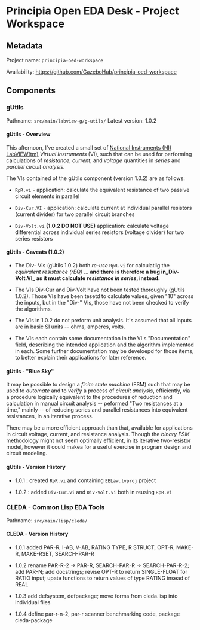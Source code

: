 
Principia Open EDA Desk - Project Workspace
===============================

## Metadata

Project name: `principia-oed-workspace`

Availability: <https://github.com/GazeboHub/principia-oed-workspace>

## Components


### gUtils

Pathname: `src/main/labview-g/g-utils/`
Latest version: 1.0.2

#### gUtils - Overview

This afternoon, I've created a small set of [National Instruments (NI)
LabVIEW(tm)][labview] _Virtual Instruments_ (VI), such that can be
used for performing calculations of _resistance_, _current_, and
_voltage_ quantities in _series_ and _parallel_ _circuit analysis_.

The VIs contained of the gUtils component (version 1.0.2) are as
follows:

* `RpR.vi` - application: calculate the equivalent resistance of two
  passive circuit elements in parallel

* `Div-Cur.VI` - application: calculate current at individual parallel
resistors (current divider) for two parallel circuit branches

* `Div-Volt.vi` **(1.0.2 DO NOT USE)** application: calculate voltage
   differential across individual series resistors (voltage divider)
   for two series resistors

#### gUtils - Caveats (1.0.2)

* The Div- VIs (gUtils 1.0.2) both _re-use_ `RpR.vi` for calculatiig
  the _equivalent resistance (rEQ)_ ... **and there is therefore a bug
  in_Div-Volt.VI_ as it must calculate _resistance in series_, instead.**

* The VIs Div-Cur and Div-Volt have not been tested thoroughly
  (gUtils 1.0.2). Those VIs have been tesetd to calculate values, given
  "10" across the inputs, but in the "Div-" VIs, those have not been
  checked to verify the algorithms.

* The VIs in 1.0.2 do not preform unit analysis. It's assumed that all
  inputs are in basic SI units -- ohms, amperes, volts.

* The VIs each contain some documentation in the VI's "Documentation"
  field, describing the intended application and the algorithm
  implemented in each. Some further documentation may be develoepd
  for those items, to better explain their applications for later
  reference.

#### gUtils - "Blue Sky"

It may be possible to design a _finite state machine_ (FSM) such that
may be used to _automate_ and to _verify_ a process of _circuit
analysis_, efficiently, via a procedure logically equivalent to the
procedures of reduction and calculation in  manual circuit analysis --
peformed "Two resistances at a time," mainly -- of reducing series and
parallel resistances into equivalent resistances, in an iterative
process.

There may be a more efficient approach than that, available for
applications in circuit voltage, current, and resistance
analysis. Though the _binary FSM_ methodology might not seem optimally
efficient, in its iterative two-resistor model, however it could makea
for a useful exercise in program design and circuit modeling.


#### gUtils - Version History

* 1.0.1 : created `RpR.vi` and containing `EELaw.lvproj` project

* 1.0.2 : added `Div-Cur.vi` and `Div-Volt.vi` both in reusing `RpR.vi`


### CLEDA - Common Lisp EDA Tools

Pathname: `src/main/lisp/cleda/`

#### CLEDA - Version History

* 1.0.1 added PAR-R, I-AB, V-AB, RATING TYPE, R STRUCT, OPT-R, MAKE-R,
  MAKE-RSET, SEARCH-PAR-R

* 1.0.2 rename PAR-R-2 -> PAR-R, SEARCH-PAR-R -> SEARCH-PAR-R-2; add
  PAR-N; add docstrings; revise OPT-R to return SINGLE-FLOAT for
  RATIO input; upate functions to return values of type RATING insead
  of REAL

* 1.0.3 add defsystem, defpackage; move forms from cleda.lisp into
  individual files

* 1.0.4 define par-r-n-2, par-r scanner benchmarking code, package
  cleda-package

[labview]: http://www.ni.com/labview/
